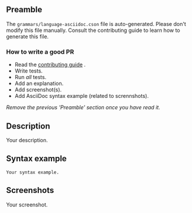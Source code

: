 ## Preamble

The `grammars/language-asciidoc.cson` file is auto-generated. Please don't modify this file manually. Consult the contributing guide to learn how to generate this file.

### How to write a good PR

- Read the [contributing guide](https://github.com/asciidoctor/atom-language-asciidoc/blob/master/CONTRIBUTING.adoc) .
- Write tests.
- Run *all* tests.
- Add an explanation.
- Add screenshot(s).
- Add AsciiDoc syntax example (related to scrennshots).

*Remove the previous 'Preamble' section once you have read it.*

## Description

Your description.

## Syntax example

```asciidoc
Your syntax example.
```

## Screenshots

Your screenshot.
